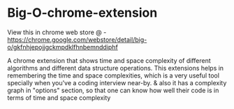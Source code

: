 # Big-O-chrome-extension

View this in chrome web store @ - https://chrome.google.com/webstore/detail/big-o/gkfnhjepojjgckmpdklfhnbemnddiphf

A chrome extension that shows time and space complexity of different algorithms and different data structure operations.
This extensions helps in remembering the time and space complexities, which is a very useful tool specially when you've a coding interview near-by.
& also it has a complexity graph in "options" section, so that one can know how well their code is in terms of time and space complexity
